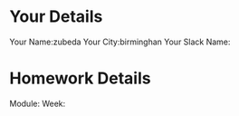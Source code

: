 # Your Details

Your Name:zubeda
Your City:birminghan
Your Slack Name:

# Homework Details

Module:
Week:

